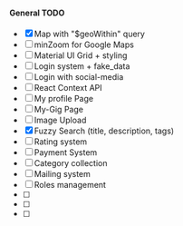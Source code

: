 #### General TODO

- [x] Map with "\$geoWithin" query
- [ ] minZoom for Google Maps
- [ ] Material UI Grid + styling
- [ ] Login system + fake_data
- [ ] Login with social-media
- [ ] React Context API
- [ ] My profile Page
- [ ] My-Gig Page
- [ ] Image Upload
- [x] Fuzzy Search (title, description, tags)
- [ ] Rating system
- [ ] Payment System
- [ ] Category collection
- [ ] Mailing system
- [ ] Roles management
- [ ]
- [ ]
- [ ]

